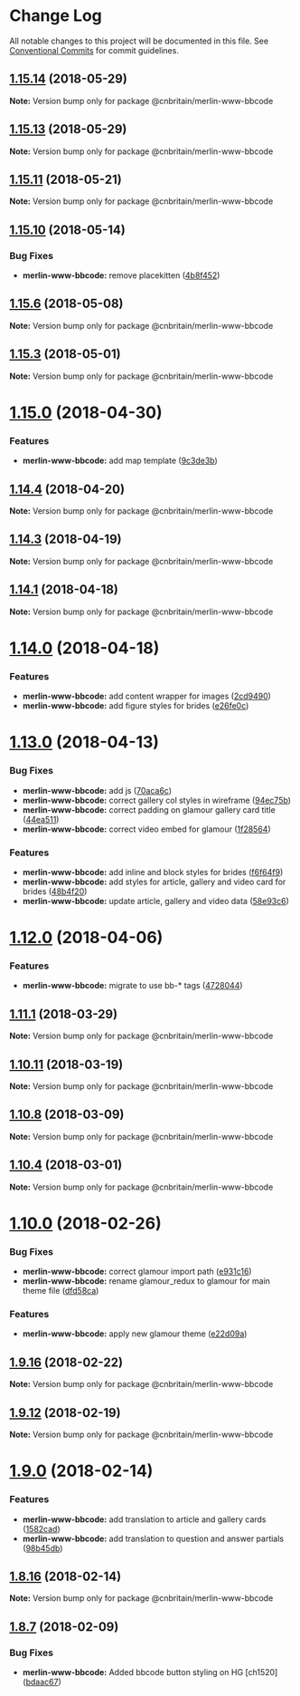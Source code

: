 # Change Log

All notable changes to this project will be documented in this file.
See [Conventional Commits](https://conventionalcommits.org) for commit guidelines.

<a name="1.15.14"></a>
## [1.15.14](https://github.com/cnduk/merlin-www-components/compare/@cnbritain/merlin-www-bbcode@1.15.13...@cnbritain/merlin-www-bbcode@1.15.14) (2018-05-29)




**Note:** Version bump only for package @cnbritain/merlin-www-bbcode

<a name="1.15.13"></a>
## [1.15.13](https://github.com/cnduk/merlin-www-components/compare/@cnbritain/merlin-www-bbcode@1.15.12...@cnbritain/merlin-www-bbcode@1.15.13) (2018-05-29)




**Note:** Version bump only for package @cnbritain/merlin-www-bbcode

<a name="1.15.11"></a>
## [1.15.11](https://github.com/cnduk/merlin-www-components/compare/@cnbritain/merlin-www-bbcode@1.15.10...@cnbritain/merlin-www-bbcode@1.15.11) (2018-05-21)




**Note:** Version bump only for package @cnbritain/merlin-www-bbcode

<a name="1.15.10"></a>
## [1.15.10](https://github.com/cnduk/merlin-www-components/compare/@cnbritain/merlin-www-bbcode@1.15.9...@cnbritain/merlin-www-bbcode@1.15.10) (2018-05-14)


### Bug Fixes

* **merlin-www-bbcode:** remove placekitten ([4b8f452](https://github.com/cnduk/merlin-www-components/commit/4b8f452))




<a name="1.15.6"></a>
## [1.15.6](https://github.com/cnduk/merlin-www-components/compare/@cnbritain/merlin-www-bbcode@1.15.5...@cnbritain/merlin-www-bbcode@1.15.6) (2018-05-08)




**Note:** Version bump only for package @cnbritain/merlin-www-bbcode

<a name="1.15.3"></a>
## [1.15.3](https://github.com/cnduk/merlin-www-components/compare/@cnbritain/merlin-www-bbcode@1.15.2...@cnbritain/merlin-www-bbcode@1.15.3) (2018-05-01)




**Note:** Version bump only for package @cnbritain/merlin-www-bbcode

<a name="1.15.0"></a>
# [1.15.0](https://github.com/cnduk/merlin-www-components/compare/@cnbritain/merlin-www-bbcode@1.14.15...@cnbritain/merlin-www-bbcode@1.15.0) (2018-04-30)


### Features

* **merlin-www-bbcode:** add map template ([9c3de3b](https://github.com/cnduk/merlin-www-components/commit/9c3de3b))




<a name="1.14.4"></a>
## [1.14.4](https://github.com/cnduk/merlin-www-components/compare/@cnbritain/merlin-www-bbcode@1.14.3...@cnbritain/merlin-www-bbcode@1.14.4) (2018-04-20)




**Note:** Version bump only for package @cnbritain/merlin-www-bbcode

<a name="1.14.3"></a>
## [1.14.3](https://github.com/cnduk/merlin-www-components/compare/@cnbritain/merlin-www-bbcode@1.14.2...@cnbritain/merlin-www-bbcode@1.14.3) (2018-04-19)




**Note:** Version bump only for package @cnbritain/merlin-www-bbcode

<a name="1.14.1"></a>
## [1.14.1](https://github.com/cnduk/merlin-www-components/compare/@cnbritain/merlin-www-bbcode@1.14.0...@cnbritain/merlin-www-bbcode@1.14.1) (2018-04-18)




**Note:** Version bump only for package @cnbritain/merlin-www-bbcode

<a name="1.14.0"></a>
# [1.14.0](https://github.com/cnduk/merlin-www-components/compare/@cnbritain/merlin-www-bbcode@1.13.1...@cnbritain/merlin-www-bbcode@1.14.0) (2018-04-18)


### Features

* **merlin-www-bbcode:** add content wrapper for images ([2cd9490](https://github.com/cnduk/merlin-www-components/commit/2cd9490))
* **merlin-www-bbcode:** add figure styles for brides ([e26fe0c](https://github.com/cnduk/merlin-www-components/commit/e26fe0c))




<a name="1.13.0"></a>
# [1.13.0](https://github.com/cnduk/merlin-www-components/compare/@cnbritain/merlin-www-bbcode@1.12.0...@cnbritain/merlin-www-bbcode@1.13.0) (2018-04-13)


### Bug Fixes

* **merlin-www-bbcode:** add js ([70aca6c](https://github.com/cnduk/merlin-www-components/commit/70aca6c))
* **merlin-www-bbcode:** correct gallery col styles in wireframe ([94ec75b](https://github.com/cnduk/merlin-www-components/commit/94ec75b))
* **merlin-www-bbcode:** correct padding on glamour gallery card title ([44ea511](https://github.com/cnduk/merlin-www-components/commit/44ea511))
* **merlin-www-bbcode:** correct video embed for glamour ([1f28564](https://github.com/cnduk/merlin-www-components/commit/1f28564))


### Features

* **merlin-www-bbcode:** add inline and block styles for brides ([f6f64f9](https://github.com/cnduk/merlin-www-components/commit/f6f64f9))
* **merlin-www-bbcode:** add styles for article, gallery and video card for brides ([48b4f20](https://github.com/cnduk/merlin-www-components/commit/48b4f20))
* **merlin-www-bbcode:** update article, gallery and video data ([58e93c6](https://github.com/cnduk/merlin-www-components/commit/58e93c6))




<a name="1.12.0"></a>
# [1.12.0](https://github.com/cnduk/merlin-www-components/compare/@cnbritain/merlin-www-bbcode@1.11.2...@cnbritain/merlin-www-bbcode@1.12.0) (2018-04-06)


### Features

* **merlin-www-bbcode:** migrate to use bb-* tags ([4728044](https://github.com/cnduk/merlin-www-components/commit/4728044))




<a name="1.11.1"></a>
## [1.11.1](https://github.com/cnduk/merlin-www-components/compare/@cnbritain/merlin-www-bbcode@1.11.0...@cnbritain/merlin-www-bbcode@1.11.1) (2018-03-29)




**Note:** Version bump only for package @cnbritain/merlin-www-bbcode

<a name="1.10.11"></a>
## [1.10.11](https://github.com/cnduk/merlin-www-components/compare/@cnbritain/merlin-www-bbcode@1.10.10...@cnbritain/merlin-www-bbcode@1.10.11) (2018-03-19)




**Note:** Version bump only for package @cnbritain/merlin-www-bbcode

<a name="1.10.8"></a>
## [1.10.8](https://github.com/cnduk/merlin-www-components/compare/@cnbritain/merlin-www-bbcode@1.10.7...@cnbritain/merlin-www-bbcode@1.10.8) (2018-03-09)




**Note:** Version bump only for package @cnbritain/merlin-www-bbcode

<a name="1.10.4"></a>
## [1.10.4](https://github.com/cnduk/merlin-www-components/compare/@cnbritain/merlin-www-bbcode@1.10.3...@cnbritain/merlin-www-bbcode@1.10.4) (2018-03-01)




**Note:** Version bump only for package @cnbritain/merlin-www-bbcode

<a name="1.10.0"></a>
# [1.10.0](https://github.com/cnduk/merlin-www-components/compare/@cnbritain/merlin-www-bbcode@1.9.19...@cnbritain/merlin-www-bbcode@1.10.0) (2018-02-26)


### Bug Fixes

* **merlin-www-bbcode:** correct glamour import path ([e931c16](https://github.com/cnduk/merlin-www-components/commit/e931c16))
* **merlin-www-bbcode:** rename glamour_redux to glamour for main theme file ([dfd58ca](https://github.com/cnduk/merlin-www-components/commit/dfd58ca))


### Features

* **merlin-www-bbcode:** apply new glamour theme ([e22d09a](https://github.com/cnduk/merlin-www-components/commit/e22d09a))




<a name="1.9.16"></a>
## [1.9.16](https://github.com/cnduk/merlin-www-components/compare/@cnbritain/merlin-www-bbcode@1.9.15...@cnbritain/merlin-www-bbcode@1.9.16) (2018-02-22)




**Note:** Version bump only for package @cnbritain/merlin-www-bbcode

<a name="1.9.12"></a>
## [1.9.12](https://github.com/cnduk/merlin-www-components/compare/@cnbritain/merlin-www-bbcode@1.9.11...@cnbritain/merlin-www-bbcode@1.9.12) (2018-02-19)




**Note:** Version bump only for package @cnbritain/merlin-www-bbcode

<a name="1.9.0"></a>
# [1.9.0](https://github.com/cnduk/merlin-www-components/compare/@cnbritain/merlin-www-bbcode@1.8.17...@cnbritain/merlin-www-bbcode@1.9.0) (2018-02-14)


### Features

* **merlin-www-bbcode:** add translation to article and gallery cards ([1582cad](https://github.com/cnduk/merlin-www-components/commit/1582cad))
* **merlin-www-bbcode:** add translation to question and answer partials ([98b45db](https://github.com/cnduk/merlin-www-components/commit/98b45db))




<a name="1.8.16"></a>
## [1.8.16](https://github.com/cnduk/merlin-www-components/compare/@cnbritain/merlin-www-bbcode@1.8.15...@cnbritain/merlin-www-bbcode@1.8.16) (2018-02-14)




**Note:** Version bump only for package @cnbritain/merlin-www-bbcode

<a name="1.8.7"></a>
## [1.8.7](https://github.com/cnduk/merlin-www-components/compare/@cnbritain/merlin-www-bbcode@1.8.6...@cnbritain/merlin-www-bbcode@1.8.7) (2018-02-09)


### Bug Fixes

* **merlin-www-bbcode:** Added bbcode button styling on HG [ch1520] ([bdaac67](https://github.com/cnduk/merlin-www-components/commit/bdaac67))
